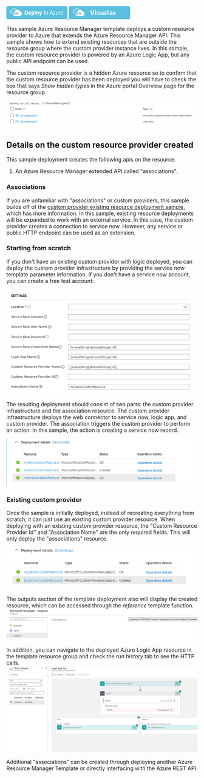 <a href="https://portal.azure.com/#create/Microsoft.Template/uri/https%3A%2F%2Fraw.githubusercontent.com%2Fjjbfour%2Fazure-quickstart-templates%2Fmaster%2F201-managed-applications-post-deployment-updates%2Fazuredeploy.json" target="_blank">
    <img src="https://raw.githubusercontent.com/Azure/azure-quickstart-templates/master/1-CONTRIBUTION-GUIDE/images/deploytoazure.png"/>
</a>
<a href="http://armviz.io/#/?load=https%3A%2F%2Fraw.githubusercontent.com%2Fjjbfour%2Fazure-quickstart-templates%2Fmaster%2F201-managed-applications-post-deployment-updates%2Fazuredeploy.json" target="_blank">
    <img src="https://raw.githubusercontent.com/Azure/azure-quickstart-templates/master/1-CONTRIBUTION-GUIDE/images/visualizebutton.png"/>
</a>

This sample Azure Resource Manager template deploys a custom resource provider to Azure that extends the Azure Resource Manager API. This sample shows how to extend existing resources that are outside the resource group where the custom provider instance lives. In this sample, the custom resource provider is powered by an Azure Logic App, but any public API endpoint can be used.

The custom resource provider is a hidden Azure resource so to confirm that the custom resource provider has been deployed you will have to check the box that says *Show hidden types* in the Azure portal Overview page for the resource group.

![](images/showhidden.png)

## Details on the custom resource provider created

This sample deployment creates the following apis on the resource.

1) An Azure Resource Manager extended API called "associations".

### Associations

If you are unfamiliar with "associations" or custom providers, this sample builds off of the [custom provider existing resource deployment sample](../101-custom-rp-existing-resource-deployments\README.md), which has more information. In this sample, existing resource deployments will be expanded to work with an external service. In this case, the custom provider creates a connection to service now. However, any service or public HTTP endpoint can be used as an extension.

### Starting from scratch

If you don't have an existing custom provider with logic deployed, you can deploy the custom provider infrastructure by providing the service now template parameter information. If you don't have a service now account, you can create a free test account:

![](images/customprovidertemplateparameters.PNG)

The resulting deployment should consist of two parts: the custom provider infrastructure and the association resource. The custom provider infrastructure deploys the web connector to service now, logic app, and custom provider. The association triggers the custom provider to perform an action. In this sample, the action is creating a service now record.

![](images/createdcustomprovider.PNG)

### Existing custom provider

Once the sample is initially deployed, instead of recreating everything from scratch, it can just use an existing custom provider resource. When deploying with an existing custom provider resource, the "Custom Resource Provider Id" and "Association Name" are the only required fields. This will only deploy the "associations" resource.

![](images/createdassociationresource.PNG)

The outputs section of the template deployment also will display the created resource, which can be accessed through the *reference* template function.
![](images/customresourcetemplateoutput.png)

In addition, you can navigate to the deployed Azure Logic App resource in the template resource group and check the *run history* tab to see the HTTP calls.
![](images/logicapprun.png)

Additional "associations" can be created through deploying another Azure Resource Manager Template or directly interfacing with the Azure REST API.